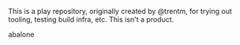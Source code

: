 This is a play repository, originally created by @trentm, for trying out
tooling, testing build infra, etc. This isn't a product.

abalone
